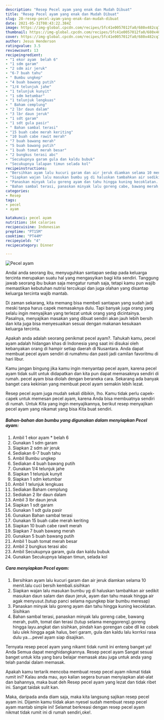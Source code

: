 ```yaml
---
description: "Resep Pecel ayam yang enak dan Mudah Dibuat"
title: "Resep Pecel ayam yang enak dan Mudah Dibuat"
slug: 28-resep-pecel-ayam-yang-enak-dan-mudah-dibuat
date: 2021-05-31T08:43:22.384Z
image: https://img-global.cpcdn.com/recipes/5fc41e0057012fa0/680x482cq70/pecel-ayam-foto-resep-utama.jpg
thumbnail: https://img-global.cpcdn.com/recipes/5fc41e0057012fa0/680x482cq70/pecel-ayam-foto-resep-utama.jpg
cover: https://img-global.cpcdn.com/recipes/5fc41e0057012fa0/680x482cq70/pecel-ayam-foto-resep-utama.jpg
author: Jesus Henderson
ratingvalue: 3.5
reviewcount: 13
recipeingredient:
- "1 ekor ayam  belah 6"
- "1 sdm garam"
- "2 sdm air jeruk"
- "6-7 buah tahu"
- " Bumbu ungkep"
- "4 buah bawang putih"
- "1/4 telunjuk jahe"
- "1 telunjuk kunyit"
- "1 sdm ketumbar"
- "1 telunjuk lengkuas"
- " Baham cemplung"
- "2 lbr daun dalam"
- "3 lbr daun jeruk"
- "1 sdt garam"
- "1 sdt gula pasir"
- " Bahan sambal terasi"
- "15 buah cabe merah keriting"
- "10 buah cabe rawit merah"
- "7 buah bawang merah"
- "5 buah bawang putih"
- "1 buah tomat merah besar"
- "2 bungkus terasi abc"
- "Secukupnya garam gula dan kaldu bubuk"
- "Secukupnya lalapan timun selada kol"
recipeinstructions:
- "Bersihkan ayam lalu kucuri garam dan air jeruk diamkan selama 10 menit.lalu cuci bersih kembali.sisihkan"
- "Siapkan wajan lalu masukan bumbu yg di haluskan tambahkan air sedikit masukan daun salam dan daun jeruk, ayam dan tahu masak hingga air agak menyusut.(tutup panci selama ngungkep biar bumbu meresap)"
- "Panaskan minyak lalu goreng ayam dan tahu hingga kuning kecoklatan. Sisihkan"
- "Bahan sambal terasi, panaskan minyak lalu goreng cabe, bawang merah, putih, tomat dan terasi (tutup selama menggoreng).goreng hingga layu.angkat dan sisihkan, pindah kan gorengan cabe dll ke cobek lalu ulek hingga agak halus, beri garam, gula dan kaldu lalu korrksi rasa dulu ya....pevel ayam siap disajikan."
categories:
- Resep
tags:
- pecel
- ayam

katakunci: pecel ayam 
nutrition: 164 calories
recipecuisine: Indonesian
preptime: "PT15M"
cooktime: "PT44M"
recipeyield: "4"
recipecategory: Dinner

---
```



![Pecel ayam](https://img-global.cpcdn.com/recipes/5fc41e0057012fa0/680x482cq70/pecel-ayam-foto-resep-utama.jpg)

Andai anda seorang ibu, menyuguhkan santapan sedap pada keluarga tercinta merupakan suatu hal yang mengasyikan bagi kita sendiri. Tanggung jawab seorang ibu bukan saja mengatur rumah saja, tetapi kamu pun wajib memastikan kebutuhan nutrisi tercukupi dan juga olahan yang disantap keluarga tercinta wajib mantab.

Di zaman  sekarang, kita memang bisa membeli santapan yang sudah jadi meski tanpa harus capek memasaknya dulu. Tapi banyak juga orang yang selalu ingin menyajikan yang terlezat untuk orang yang dicintainya. Pasalnya, menyajikan masakan yang dibuat sendiri akan jauh lebih bersih dan kita juga bisa menyesuaikan sesuai dengan makanan kesukaan keluarga tercinta. 



Apakah anda adalah seorang penikmat pecel ayam?. Tahukah kamu, pecel ayam adalah hidangan khas di Indonesia yang saat ini disukai oleh kebanyakan orang di hampir setiap daerah di Nusantara. Anda dapat membuat pecel ayam sendiri di rumahmu dan pasti jadi camilan favoritmu di hari libur.

Kamu jangan bingung jika kamu ingin menyantap pecel ayam, karena pecel ayam tidak sulit untuk didapatkan dan kita pun dapat memasaknya sendiri di rumah. pecel ayam bisa diolah dengan beraneka cara. Sekarang ada banyak banget cara kekinian yang membuat pecel ayam semakin lebih lezat.

Resep pecel ayam juga mudah sekali dibikin, lho. Kamu tidak perlu capek-capek untuk memesan pecel ayam, karena Anda bisa membuatnya sendiri di rumah. Untuk Kita yang ingin menyajikannya, berikut resep menyajikan pecel ayam yang nikamat yang bisa Kita buat sendiri.

<!--inarticleads1-->

##### Bahan-bahan dan bumbu yang digunakan dalam menyiapkan Pecel ayam:

1. Ambil 1 ekor ayam * belah 6
1. Gunakan 1 sdm garam
1. Siapkan 2 sdm air jeruk
1. Sediakan 6-7 buah tahu
1. Ambil  Bumbu ungkep
1. Sediakan 4 buah bawang putih
1. Gunakan 1/4 telunjuk jahe
1. Siapkan 1 telunjuk kunyit
1. Siapkan 1 sdm ketumbar
1. Ambil 1 telunjuk lengkuas
1. Sediakan  Baham cemplung
1. Sediakan 2 lbr daun dalam
1. Ambil 3 lbr daun jeruk
1. Siapkan 1 sdt garam
1. Gunakan 1 sdt gula pasir
1. Gunakan  Bahan sambal terasi
1. Gunakan 15 buah cabe merah keriting
1. Siapkan 10 buah cabe rawit merah
1. Siapkan 7 buah bawang merah
1. Gunakan 5 buah bawang putih
1. Ambil 1 buah tomat merah besar
1. Ambil 2 bungkus terasi abc
1. Ambil Secukupnya garam, gula dan kaldu bubuk
1. Gunakan Secukupnya lalapan timun, selada kol




<!--inarticleads2-->

##### Cara menyiapkan Pecel ayam:

1. Bersihkan ayam lalu kucuri garam dan air jeruk diamkan selama 10 menit.lalu cuci bersih kembali.sisihkan
1. Siapkan wajan lalu masukan bumbu yg di haluskan tambahkan air sedikit masukan daun salam dan daun jeruk, ayam dan tahu masak hingga air agak menyusut.(tutup panci selama ngungkep biar bumbu meresap)
1. Panaskan minyak lalu goreng ayam dan tahu hingga kuning kecoklatan. Sisihkan
1. Bahan sambal terasi, panaskan minyak lalu goreng cabe, bawang merah, putih, tomat dan terasi (tutup selama menggoreng).goreng hingga layu.angkat dan sisihkan, pindah kan gorengan cabe dll ke cobek lalu ulek hingga agak halus, beri garam, gula dan kaldu lalu korrksi rasa dulu ya....pevel ayam siap disajikan.




Ternyata resep pecel ayam yang nikamt tidak rumit ini enteng banget ya! Anda Semua dapat menghidangkannya. Resep pecel ayam Sangat sesuai banget untuk kita yang baru belajar memasak atau juga untuk anda yang telah pandai dalam memasak.

Apakah kamu tertarik mencoba membuat resep pecel ayam nikmat tidak rumit ini? Kalau anda mau, ayo kalian segera buruan menyiapkan alat-alat dan bahannya, maka buat deh Resep pecel ayam yang lezat dan tidak ribet ini. Sangat taidak sulit kan. 

Maka, daripada anda diam saja, maka kita langsung sajikan resep pecel ayam ini. Dijamin kamu tiidak akan nyesel sudah membuat resep pecel ayam mantab simple ini! Selamat berkreasi dengan resep pecel ayam nikmat tidak rumit ini di rumah sendiri,oke!.

